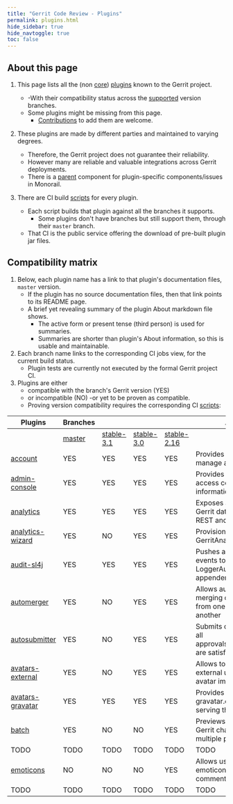```yaml
---
title: "Gerrit Code Review - Plugins"
permalink: plugins.html
hide_sidebar: true
hide_navtoggle: true
toc: false
---
```


## About this page

1. This page lists all the (non [core]) [plugins] known to the Gerrit project.
   * -With their compatibility status across the [supported] version branches.
   * Some plugins might be missing from this page.
     * [Contributions] to add them are welcome.

2. These plugins are made by different parties and maintained to varying degrees.
   * Therefore, the Gerrit project does not guarantee their reliability.
   * However many are reliable and valuable integrations across Gerrit deployments.
   * There is a [parent] component for plugin-specific components/issues in Monorail.

3. There are CI build [scripts] for every plugin.
   * Each script builds that plugin against all the branches it supports.
     * Some plugins don't have branches but still support them, through their `master` branch.
   * That CI is the public service offering the download of pre-built plugin jar files.

## Compatibility matrix

1. Below, each plugin name has a link to that plugin's documentation files, `master` version.
   * If the plugin has no source documentation files, then that link points to its README page.
   * A brief yet revealing summary of the plugin About markdown file shows.
     * The active form or present tense (third person) is used for summaries.
     * Summaries are shorter than plugin's About information, so this is usable and maintainable.
2. Each branch name links to the corresponding CI jobs view, for the current build status.
   * Plugin tests are currently not executed by the formal Gerrit project CI.
3. Plugins are either
   * compatible with the branch's Gerrit version (YES)
   * or incompatible (NO) -or yet to be proven as compatible.
   * Proving version compatibility requires the corresponding CI [scripts]:

| Plugins            | Branches |              |              |               | About
|--------------------|----------|--------------|--------------|---------------|------
|                    | [master] | [stable-3.1] | [stable-3.0] | [stable-2.16] |
| [account]          | YES      | YES          | YES          | YES           | Provides the ability to manage accounts
| [admin-console]    | YES      | YES          | YES          | YES           | Provides user-level and access control information
| [analytics]        | YES      | YES          | YES          | YES           | Exposes aggregated Gerrit data metrics over REST and ssh APIs
| [analytics-wizard] | YES      | NO           | YES          | YES           | Provisions a new GerritAnalytics stack
| [audit-sl4j]       | YES      | YES          | YES          | YES           | Pushes audit Gerrit events to the LoggerAudit SLF4J appender
| [automerger]       | YES      | NO           | YES          | YES           | Allows automatic merging of changes from one branch to another
| [autosubmitter]    | YES      | NO           | YES          | YES           | Submits changes when all approvals/preconditions are satisfied
| [avatars-external] | YES      | NO           | YES          | YES           | Allows to use an external url to load the avatar images from
| [avatars-gravatar] | YES      | YES          | YES          | YES           | Provides avatars from gravatar.com or others serving that API
| [batch]            | YES      | NO           | NO           | YES           | Previews proposed Gerrit changes to multiple projects/refs
| TODO               | TODO     | TODO         | TODO         | TODO          | TODO
| [emoticons]        | NO       | NO           | NO           | YES           | Allows users to see emoticons in expanded comments as images
| TODO               | TODO     | TODO         | TODO         | TODO          | TODO

[core]: https://gerrit-review.googlesource.com/Documentation/config-plugins.html#core-plugins
[plugins]: https://gerrit-review.googlesource.com/admin/repos/q/filter:plugins%252F
[supported]: https://www.gerritcodereview.com/support.html#supported-versions
[Contributions]: https://gerrit-review.googlesource.com/Documentation/index.html#_about_gerrit
[parent]: https://bugs.chromium.org/p/gerrit/issues/list?q=component%3Aplugins
[scripts]: https://gerrit.googlesource.com/gerrit-ci-scripts/+/refs/heads/master/jenkins/

[master]: https://gerrit-ci.gerritforge.com/view/Plugins-master/
[stable-3.1]: https://gerrit-ci.gerritforge.com/view/Plugins-stable-3.1/
[stable-3.0]: https://gerrit-ci.gerritforge.com/view/Plugins-stable-3.0/
[stable-2.16]: https://gerrit-ci.gerritforge.com/view/Plugins-stable-2.16/

[account]: https://gerrit.googlesource.com/plugins/account/+/refs/heads/master/src/main/resources/Documentation
[admin-console]: https://gerrit.googlesource.com/plugins/admin-console/+/refs/heads/master/src/main/resources/Documentation
[analytics]: https://gerrit.googlesource.com/plugins/analytics/+/refs/heads/master/src/main/resources/Documentation
[analytics-wizard]: https://gerrit.googlesource.com/plugins/analytics-wizard
[audit-sl4j]: https://gerrit.googlesource.com/plugins/audit-sl4j/+/refs/heads/master/src/main/resources/Documentation
[automerger]: https://gerrit.googlesource.com/plugins/automerger/+/refs/heads/master/src/main/resources/Documentation
[autosubmitter]: https://gerrit.googlesource.com/plugins/autosubmitter
[avatars-external]: https://gerrit.googlesource.com/plugins/avatars-external/+/refs/heads/master/src/main/resources/Documentation
[avatars-gravatar]: https://gerrit.googlesource.com/plugins/avatars-gravatar/+/refs/heads/master/src/main/resources/Documentation
[batch]: https://gerrit.googlesource.com/plugins/batch/+/refs/heads/master/src/main/resources/Documentation
[TODO]: TODO
[emoticons]: https://gerrit.googlesource.com/plugins/emoticons/+/refs/heads/master/src/main/resources/Documentation
[TODO]: TODO
